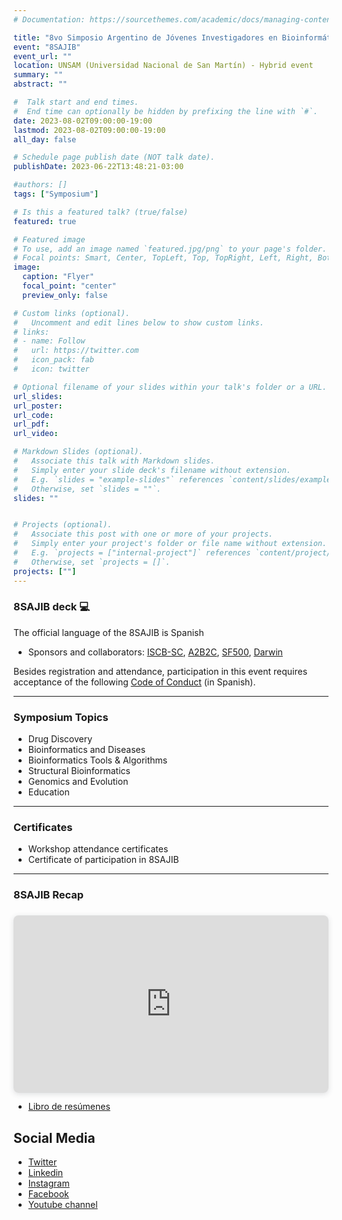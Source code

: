 ```yaml
---
# Documentation: https://sourcethemes.com/academic/docs/managing-content/

title: "8vo Simposio Argentino de Jóvenes Investigadores en Bioinformática"
event: "8SAJIB"
event_url: ""
location: UNSAM (Universidad Nacional de San Martín) - Hybrid event
summary: ""
abstract: ""

#  Talk start and end times.
#  End time can optionally be hidden by prefixing the line with `#`.
date: 2023-08-02T09:00:00-19:00
lastmod: 2023-08-02T09:00:00-19:00
all_day: false

# Schedule page publish date (NOT talk date).
publishDate: 2023-06-22T13:48:21-03:00

#authors: []
tags: ["Symposium"]

# Is this a featured talk? (true/false)
featured: true

# Featured image
# To use, add an image named `featured.jpg/png` to your page's folder. 
# Focal points: Smart, Center, TopLeft, Top, TopRight, Left, Right, BottomLeft, Bottom, BottomRight.
image:
  caption: "Flyer"
  focal_point: "center"
  preview_only: false

# Custom links (optional).
#   Uncomment and edit lines below to show custom links.
# links:
# - name: Follow
#   url: https://twitter.com
#   icon_pack: fab
#   icon: twitter

# Optional filename of your slides within your talk's folder or a URL.
url_slides: 
url_poster: 
url_code:
url_pdf:
url_video:

# Markdown Slides (optional).
#   Associate this talk with Markdown slides.
#   Simply enter your slide deck's filename without extension.
#   E.g. `slides = "example-slides"` references `content/slides/example-slides.md`.
#   Otherwise, set `slides = ""`.
slides: ""


# Projects (optional).
#   Associate this post with one or more of your projects.
#   Simply enter your project's folder or file name without extension.
#   E.g. `projects = ["internal-project"]` references `content/project/deep-learning/index.md`.
#   Otherwise, set `projects = []`.
projects: [""]
---
```


### 8SAJIB deck :computer:
The official language of the 8SAJIB is Spanish
- Sponsors and collaborators: [ISCB-SC](https://iscbsc.org/), [A2B2C](https://twitter.com/a2b2c), [SF500](https://sf500.com.ar/), [Darwin](https://cervezadarwin.com/)

Besides registration and attendance, participation in this event requires acceptance of the following [Code of Conduct](https://docs.google.com/document/d/1gmpcx05KAHsSO6MHd4ettlGT5cy7b9Yp4D55CZoN9RA/edit?usp=sharing) (in Spanish).


---
### Symposium Topics
- Drug Discovery
- Bioinformatics and Diseases
- Bioinformatics Tools & Algorithms
- Structural Bioinformatics
- Genomics and Evolution
- Education

---
### Certificates
- Workshop attendance certificates
- Certificate of participation in 8SAJIB

---
### 8SAJIB Recap
<div style="position: relative; width: 100%; height: 0; padding-top: 56.2500%;
 padding-bottom: 0; box-shadow: 0 2px 8px 0 rgba(63,69,81,0.16); margin-top: 1.6em; margin-bottom: 0.9em; overflow: hidden;
 border-radius: 8px; will-change: transform;">
  <iframe loading="lazy" style="position: absolute; width: 100%; height: 100%; top: 0; left: 0; border: none; padding: 0;margin: 0;"
    src="https:&#x2F;&#x2F;www.canva.com&#x2F;design&#x2F;DAFqLV32Rn4&#x2F;view?embed" allowfullscreen="allowfullscreen" allow="fullscreen">
  </iframe>
</div>

- [Libro de resúmenes](https://doi.org/10.5281/zenodo.8225159)

## Social Media
- [Twitter](https://twitter.com/rsgargentina)
- [Linkedin](https://www.linkedin.com/in/iscb-sc-rsgargentina-053599214/)
- [Instagram](https://www.instagram.com/rsg_arg/)
- [Facebook](https://www.facebook.com/RSGArgentina/)
- [Youtube channel](https://www.youtube.com/channel/UCVQA_t8dR5xownEu5NI9S0w/featured)